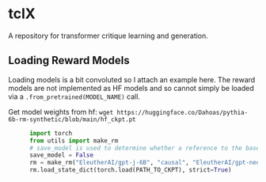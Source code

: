 # tclX
A repository for transformer critique learning and generation.

## Loading Reward Models

Loading models is a bit convoluted so I attach an example here. The reward models are not implemented as HF models and so cannot simply be loaded via a `.from_pretrained(MODEL_NAME)` call.

Get model weights from hf: `wget https://huggingface.co/Dahoas/pythia-6b-rm-synthetic/blob/main/hf_ckpt.pt`
```python
      import torch
      from utils import make_rm
      # save_model is used to determine whether a reference to the base model is saved in the RM wrapper (this is necessary to use HF's Activation Checkpointing code)
      save_model = False
      rm = make_rm("EleutherAI/gpt-j-6B", "causal", "EleutherAI/gpt-neox-20b", save_model)
      rm.load_state_dict(torch.load(PATH_TO_CKPT), strict=True)
 ```
